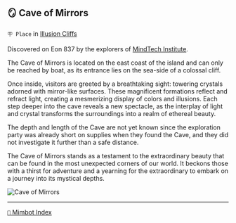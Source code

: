 ## 🪞 Cave of Mirrors

`🪧 Place` in [Illusion Cliffs](<https://zeithalt.github.io/r/illusion_cliffs.html>)

Discovered on Eon 837 by the explorers of [MindTech Institute](<https://zeithalt.github.io/r/mindtech_institute.html>).

The Cave of Mirrors is located on the east coast of the island and can only be reached by boat, as its entrance lies on the sea-side of a colossal cliff.

Once inside, visitors are greeted by a breathtaking sight: towering crystals adorned with mirror-like surfaces. These magnificent formations reflect and refract light, creating a mesmerizing display of colors and illusions. Each step deeper into the cave reveals a new spectacle, as the interplay of light and crystal transforms the surroundings into a realm of ethereal beauty.

The depth and length of the Cave are not yet known since the exploration party was already short on supplies when they found the Cave, and they did not investigate it further than a safe distance.

The Cave of Mirrors stands as a testament to the extraordinary beauty that can be found in the most unexpected corners of our world. It beckons those with a thirst for adventure and a yearning for the extraordinary to embark on a journey into its mystical depths.

![Cave of Mirrors](https://zeithalt.github.io/r/i/cave_of_mirrors.png)

-----
[`📑` Mimbot Index](<https://zeithalt.github.io/r/#96c0>)
<!---
keywords: mt, mirror, cave
aliases: 
-->